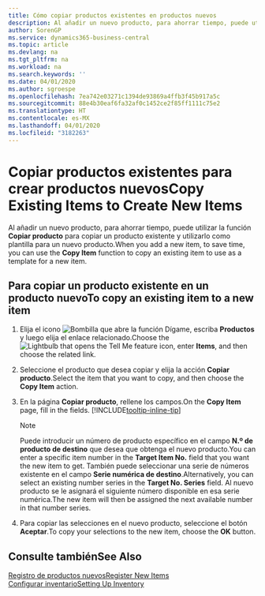 ```yaml
---
title: Cómo copiar productos existentes en productos nuevos
description: Al añadir un nuevo producto, para ahorrar tiempo, puede utilizar la función Copiar producto para copiar un producto existente y utilizarlo como plantilla para un nuevo producto.
author: SorenGP
ms.service: dynamics365-business-central
ms.topic: article
ms.devlang: na
ms.tgt_pltfrm: na
ms.workload: na
ms.search.keywords: ''
ms.date: 04/01/2020
ms.author: sgroespe
ms.openlocfilehash: 7ea742e03271c1394de93869a4ffb3f45b917a5c
ms.sourcegitcommit: 88e4b30eaf6fa32af0c1452ce2f85ff1111c75e2
ms.translationtype: HT
ms.contentlocale: es-MX
ms.lasthandoff: 04/01/2020
ms.locfileid: "3182263"
---
```

# <a name="copy-existing-items-to-create-new-items"></a><span data-ttu-id="937ac-103">Copiar productos existentes para crear productos nuevos</span><span class="sxs-lookup"><span data-stu-id="937ac-103">Copy Existing Items to Create New Items</span></span>
<span data-ttu-id="937ac-104">Al añadir un nuevo producto, para ahorrar tiempo, puede utilizar la función **Copiar producto** para copiar un producto existente y utilizarlo como plantilla para un nuevo producto.</span><span class="sxs-lookup"><span data-stu-id="937ac-104">When you add a new item, to save time, you can use the **Copy Item** function to copy an existing item to use as a template for a new item.</span></span>  

## <a name="to-copy-an-existing-item-to-a-new-item"></a><span data-ttu-id="937ac-105">Para copiar un producto existente en un producto nuevo</span><span class="sxs-lookup"><span data-stu-id="937ac-105">To copy an existing item to a new item</span></span>  
1. <span data-ttu-id="937ac-106">Elija el icono ![Bombilla que abre la función Dígame](media/ui-search/search_small.png "Dígame qué desea hacer"), escriba **Productos** y luego elija el enlace relacionado.</span><span class="sxs-lookup"><span data-stu-id="937ac-106">Choose the ![Lightbulb that opens the Tell Me feature](media/ui-search/search_small.png "Tell me what you want to do") icon, enter **Items**, and then choose the related link.</span></span>  
2. <span data-ttu-id="937ac-107">Seleccione el producto que desea copiar y elija la acción **Copiar producto**.</span><span class="sxs-lookup"><span data-stu-id="937ac-107">Select the item that you want to copy, and then choose the **Copy Item** action.</span></span>  
3. <span data-ttu-id="937ac-108">En la página **Copiar producto**, rellene los campos.</span><span class="sxs-lookup"><span data-stu-id="937ac-108">On the **Copy Item** page, fill in the fields.</span></span> [!INCLUDE[tooltip-inline-tip](includes/tooltip-inline-tip_md.md)]

    > [!NOTE]  
    > <span data-ttu-id="937ac-109">Puede introducir un número de producto específico en el campo **N.º de producto de destino** que desea que obtenga el nuevo producto.</span><span class="sxs-lookup"><span data-stu-id="937ac-109">You can enter a specific item number in the **Target Item No.** field that you want the new item to get.</span></span> <span data-ttu-id="937ac-110">También puede seleccionar una serie de números existente en el campo **Serie numérica de destino**.</span><span class="sxs-lookup"><span data-stu-id="937ac-110">Alternatively, you can select an existing number series in the **Target No. Series** field.</span></span> <span data-ttu-id="937ac-111">Al nuevo producto se le asignará el siguiente número disponible en esa serie numérica.</span><span class="sxs-lookup"><span data-stu-id="937ac-111">The new item will then be assigned the next available number in that number series.</span></span>  

5. <span data-ttu-id="937ac-112">Para copiar las selecciones en el nuevo producto, seleccione el botón **Aceptar**.</span><span class="sxs-lookup"><span data-stu-id="937ac-112">To copy your selections to the new item, choose the **OK** button.</span></span>  

## <a name="see-also"></a><span data-ttu-id="937ac-113">Consulte también</span><span class="sxs-lookup"><span data-stu-id="937ac-113">See Also</span></span>  
[<span data-ttu-id="937ac-114">Registro de productos nuevos</span><span class="sxs-lookup"><span data-stu-id="937ac-114">Register New Items</span></span>](inventory-how-register-new-items.md)  
[<span data-ttu-id="937ac-115">Configurar inventario</span><span class="sxs-lookup"><span data-stu-id="937ac-115">Setting Up Inventory</span></span>](inventory-setup-inventory.md)
